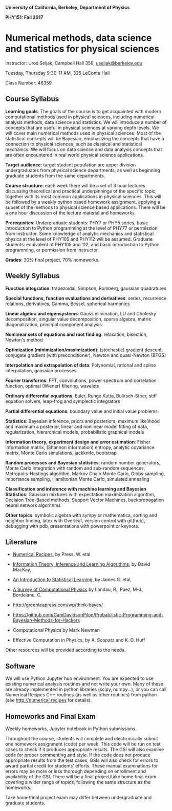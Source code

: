 **University of California, Berkeley, Department of Physics**

**PHY151: Fall 2017**

Numerical methods, data science and statistics for physical sciences
====================================================================

Instructor: Uro&#353; Seljak, Campbell Hall 359, useljak@berkeley.edu

Tuesday, Thursday 9:30-11 AM, 325 LeConte Hall

Class Number: 46359

Course Syllabus
---------------

**Learning goals**:
The goals of the course is to get acquainted with modern computational methods
used in physical sciences, including numerical analysis methods, data science and statistics. 
We will introduce a number of concepts that are useful in physical sciences at varying depth levels. We will cover main numerical methods used in physical sciences. Most of the statistical concepts will be Bayesian, 
emphasizing the concepts that have a connection to physical sciences, such as classical and statistical mechanics. We will focus on data science and data analysis concepts that are often encountered in real world physical science applications. 

**Target audience**:
target student population are upper division undergraduates from physical science departments, as well as beginning graduate students from the same departments.

**Course structure**:
each week there will be a set of 3 hour lectures discussing theoretical and practical underpinnings of the specific topic,
together with its most common applications in physical sciences. This will be followed by a weekly python based homework assignment,
applying a subset of the methods to physical science based applications. There will be a one hour discussion of the lecture material and homeworks.

**Prerequsites**:
Undergraduate students: PHY7 or PHY5 series, 
basic introduction to Python programming at the level of PHY77 or permission from instructor. 
Some knowledge of analytic mechanics and statistical physics at the level of PHY105 and PHY112 will be assumed. Graduate students: equivalent of PHY105 and 112, and basic introduction to Python programming, or permission from instructor. 

**Grades**: 30% final project, 70% homeworks.

Weekly Syllabus
---------------

**Function integration**: trapezoidal, Simpson, Romberg, gaussian quadratures

**Special functions, function evaluations and derivatives**: series, recurrence relations, derivatives, Gamma, Bessel, spherical harmonics

**Linear algebra and eigensystems**: Gauss elimination, LU and Cholesky decomposition, singular value decomposition, sparse algebra, matrix diagonalization, principal component analysis

**Nonlinear sets of equations and root finding**: relaxation, bisection, Newton's method

**Optimization (minimization/maximization)**: (stochastic) gradient descent, conjugate gradient (with 
preconditioner), Newton and quasi-Newton (BFGS)

**Interpolation and extrapolation of data**: Polynomial, rational and spline interpolation, gaussian processes

**Fourier transforms**: FFT, convolutions, power spectrum and correlation function, optimal (Wiener) filtering, wavelets

**Ordinary differential equations**: Euler, Runge Kutta, Bulirsch-Stoer, stiff equation solvers, leap-frog and symplectic integrators

**Partial differential equations**: boundary value and initial value problems

**Statistics**: Bayesian inference, priors and posteriors, maximum likelihood and maximum a posterior, linear and
nonlinear model fitting of data, regularization, hierarchical models, probabilistic graphical models

**Information theory, experiment design and error estimation**: Fisher information matrix, (Shannon information) entropy, 
analytic covariance matrix, Monte Carlo simulations, jackknife, bootstrap

**Random processes and Bayesian statistics**: random number generators, Monte Carlo integration with random and sub-random sequences,
Metropolis-Hastings algorithm, Markov Chain Monte Carlo, Gibbs sampling, importance sampling, Hamiltonian Monte Carlo, simulated annealing

**Classification and inference with machine learning and Bayesian Statistics**: Gaussian mixtures with expectation
maximization algorithm, Decision Tree-Based methods, Support Vector Machines, backpropagation neural network algorithms

**Other topics**: symbolic algebra with sympy or mathematica, sorting and neighbor finding, latex with Overleaf, version control with git(hub), debugging with pdb, presentations with powerpoint or keynote.

Literature
----------

- [Numerical Recipes](http://numerical.recipes), by Press. W. etal

- [Information Theory, Inference and Learning Algorithms](http://www.inference.phy.cam.ac.uk/mackay/itila/book.html), by David MacKay,

- [An Introduction to Statistical Learning](http://www-bcf.usc.edu/~gareth/ISL/ISLR%20Sixth%20Printing.pdf), by James G. etal, 

- [A Survey of Computational Physics](http://www.compadre.org/psrc/items/detail.cfm?ID=11578) by Landau, R., Paez, M-J., Bordeianu, C.

- <http://greenteapress.com/wp/think-bayes/>

- <https://github.com/CamDavidsonPilon/Probabilistic-Programming-and-Bayesian-Methods-for-Hackers>

- Computational Physics by Mark Newman

- Effective Computation in Physics, by A. Scopatz and K. D. Huff

[//]: # (THESE WERE COMMENTED OUT )

[//]: # (opinionated lectures in statistics by Press W., )

[//]: # (http://wpressutexas.net/coursewiki/index.php/OpinionatedLessons.org/ )

[//]: # (mathematicalmonk series of videos by Jeff Miller, https://www.youtube.com/user/mathematicalmonk/playlists?spfreload=10 )

[//]: # (Various other resources )

[//]: # (https://arxiv.org/pdf/1505.02965.pdf)

[//]: # (https://arxiv.org/abs/1701.02434)

Other resources will be provided according to the needs.

Software
--------

We will use Python Jupyter hub environment. You are expected to use existing numerical analysis routines and not write your own. Many of these are already
implemented in python libraries (scipy, numpy...), or you can call Numerical Recipes C++ routines (as well as other
routines) from python (see <http://numerical.recipes> for details). 

[//]: # (Routines that go with Landau's book are at)
[//]: # (http://www.science.oregonstate.edu/~landaur/Books/CPbook/Codes/PythonCodes/)

Homeworks and Final Exam
------------------------

Weekly homeworks, Jupyter notebook in Python submissions.

Throughout the course, students will complete and electronically submit one homework assignment (code) per week.
This code will be run on test cases to check if it produces appropriate results.
The GSI will also examine code for proper commenting and style.
If the code does not produce appropriate results from the test cases, GSIs will also check for errors to award partial credit for students’ efforts.
These manual examinations for errors may be more or less thorough depending on enrollment and availability of the GSI.
There will be a final project/take home final exam covering a wider range of topics, following the same structure as the homeworks.

Take home/final project exam may differ between undergraduate and graduate students.
